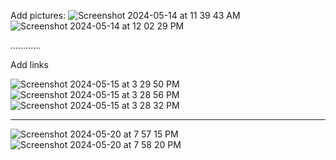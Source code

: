 
Add pictures: 
![Screenshot 2024-05-14 at 11 39 43 AM](https://github.com/jserranos09/HTML-CSS/assets/64979937/2dd5eb47-d335-4cbb-8d7b-2204487e27b8)
![Screenshot 2024-05-14 at 12 02 29 PM](https://github.com/jserranos09/HTML-CSS/assets/64979937/9f6eaeca-990a-4145-ba08-adad7049f528)

............

Add links

![Screenshot 2024-05-15 at 3 29 50 PM](https://github.com/jserranos09/HTML-CSS/assets/64979937/e58e3948-7057-400c-a28a-307f27d9c6dc)
![Screenshot 2024-05-15 at 3 28 56 PM](https://github.com/jserranos09/HTML-CSS/assets/64979937/6f880982-b563-47d4-a065-97c2488cd57a)
![Screenshot 2024-05-15 at 3 28 32 PM](https://github.com/jserranos09/HTML-CSS/assets/64979937/53d61714-34e5-4d6e-ad55-c3a6c7cf8838)

--------


![Screenshot 2024-05-20 at 7 57 15 PM](https://github.com/jserranos09/HTML-CSS/assets/64979937/6595c4c6-6d1e-4035-824b-38c77f3481f6)
![Screenshot 2024-05-20 at 7 58 20 PM](https://github.com/jserranos09/HTML-CSS/assets/64979937/00643df0-636e-49cb-9b4f-73119a13b535)

